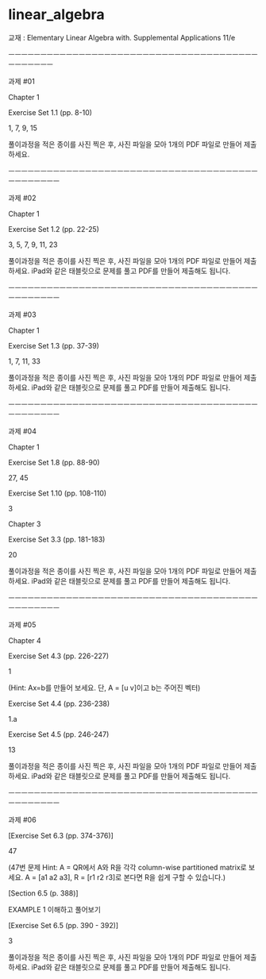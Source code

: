 # linear_algebra
교재 : Elementary Linear Algebra with. Supplemental Applications 11/e

ㅡㅡㅡㅡㅡㅡㅡㅡㅡㅡㅡㅡㅡㅡㅡㅡㅡㅡㅡㅡㅡㅡㅡㅡㅡㅡㅡㅡㅡㅡㅡㅡㅡㅡㅡㅡㅡㅡㅡㅡㅡㅡㅡㅡㅡㅡ

과제 #01

Chapter 1 

Exercise Set 1.1 (pp. 8-10)

1, 7, 9, 15

풀이과정을 적은 종이를 사진 찍은 후, 사진 파일을 모아 1개의 PDF 파일로 만들어 제출하세요.

ㅡㅡㅡㅡㅡㅡㅡㅡㅡㅡㅡㅡㅡㅡㅡㅡㅡㅡㅡㅡㅡㅡㅡㅡㅡㅡㅡㅡㅡㅡㅡㅡㅡㅡㅡㅡㅡㅡㅡㅡㅡㅡㅡㅡㅡㅡㅡ

과제 #02

Chapter 1 

Exercise Set 1.2 (pp. 22-25)

3, 5, 7, 9, 11, 23

풀이과정을 적은 종이를 사진 찍은 후, 사진 파일을 모아 1개의 PDF 파일로 만들어 제출하세요. iPad와 같은 태블릿으로 문제를 풀고 PDF를 만들어 제출해도 됩니다.

ㅡㅡㅡㅡㅡㅡㅡㅡㅡㅡㅡㅡㅡㅡㅡㅡㅡㅡㅡㅡㅡㅡㅡㅡㅡㅡㅡㅡㅡㅡㅡㅡㅡㅡㅡㅡㅡㅡㅡㅡㅡㅡㅡㅡㅡㅡㅡ

과제 #03

Chapter 1 

Exercise Set 1.3 (pp. 37-39)

1, 7, 11, 33

풀이과정을 적은 종이를 사진 찍은 후, 사진 파일을 모아 1개의 PDF 파일로 만들어 제출하세요. iPad와 같은 태블릿으로 문제를 풀고 PDF를 만들어 제출해도 됩니다.

ㅡㅡㅡㅡㅡㅡㅡㅡㅡㅡㅡㅡㅡㅡㅡㅡㅡㅡㅡㅡㅡㅡㅡㅡㅡㅡㅡㅡㅡㅡㅡㅡㅡㅡㅡㅡㅡㅡㅡㅡㅡㅡㅡㅡㅡㅡㅡ

과제 #04

Chapter 1

Exercise Set 1.8 (pp. 88-90)

27, 45

Exercise Set 1.10 (pp. 108-110)

3

Chapter 3 

Exercise Set 3.3 (pp. 181-183)

20

풀이과정을 적은 종이를 사진 찍은 후, 사진 파일을 모아 1개의 PDF 파일로 만들어 제출하세요. iPad와 같은 태블릿으로 문제를 풀고 PDF를 만들어 제출해도 됩니다.

ㅡㅡㅡㅡㅡㅡㅡㅡㅡㅡㅡㅡㅡㅡㅡㅡㅡㅡㅡㅡㅡㅡㅡㅡㅡㅡㅡㅡㅡㅡㅡㅡㅡㅡㅡㅡㅡㅡㅡㅡㅡㅡㅡㅡㅡㅡㅡ

과제 #05

Chapter 4 

Exercise Set 4.3 (pp. 226-227)

1

(Hint: Ax=b를 만들어 보세요. 단, A = [u v]이고 b는 주어진 벡터)

Exercise Set 4.4 (pp. 236-238)

1.a

Exercise Set 4.5 (pp. 246-247)

13

풀이과정을 적은 종이를 사진 찍은 후, 사진 파일을 모아 1개의 PDF 파일로 만들어 제출하세요. iPad와 같은 태블릿으로 문제를 풀고 PDF를 만들어 제출해도 됩니다.

ㅡㅡㅡㅡㅡㅡㅡㅡㅡㅡㅡㅡㅡㅡㅡㅡㅡㅡㅡㅡㅡㅡㅡㅡㅡㅡㅡㅡㅡㅡㅡㅡㅡㅡㅡㅡㅡㅡㅡㅡㅡㅡㅡㅡㅡㅡㅡ

과제 #06

[Exercise Set 6.3 (pp. 374-376)]

47 

(47번 문제 Hint: A = QR에서 A와 R을 각각 column-wise partitioned matrix로 보세요. A = [a1 a2 a3], R = [r1 r2 r3]로 본다면 R을 쉽게 구할 수 있습니다.)

[Section 6.5 (p. 388)]

EXAMPLE 1 이해하고 풀어보기

[Exercise Set 6.5 (pp. 390 - 392)]

3

풀이과정을 적은 종이를 사진 찍은 후, 사진 파일을 모아 1개의 PDF 파일로 만들어 제출하세요. iPad와 같은 태블릿으로 문제를 풀고 PDF를 만들어 제출해도 됩니다.

